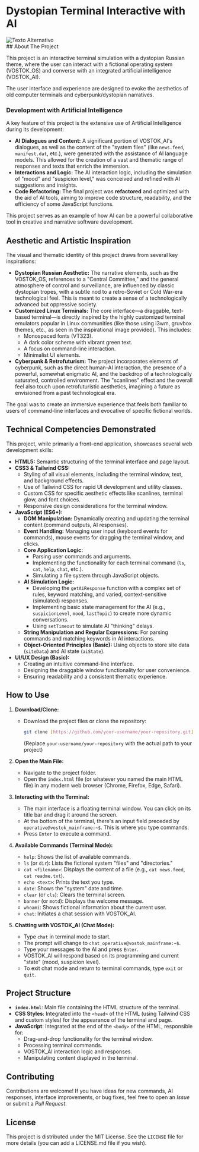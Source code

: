 # Dystopian Terminal Interactive with AI

<img src="[URL_da_Imagem](https://media.discordapp.net/attachments/1062231431574720594/1373842365017624586/image.png?ex=682be1e8&is=682a9068&hm=0a02097923728aaffed0d187a1e9bfef6c07b56f3bb48dd88d1f49fd581ae043&=&format=webp&quality=lossless&width=1048&height=675)" alt="Texto Alternativo">

<br>
## About The Project

This project is an interactive terminal simulation with a dystopian Russian theme, where the user can interact with a fictional operating system (VOSTOK_OS) and converse with an integrated artificial intelligence (VOSTOK_AI).

The user interface and experience are designed to evoke the aesthetics of old computer terminals and cyberpunk/dystopian narratives.

### Development with Artificial Intelligence

A key feature of this project is the extensive use of Artificial Intelligence during its development:

* **AI Dialogues and Content:** A significant portion of VOSTOK_AI's dialogues, as well as the content of the "system files" (like `news.feed`, `manifest.dat`, etc.), were generated with the assistance of AI language models. This allowed for the creation of a vast and thematic range of responses and texts that enrich the immersion.
* **Interactions and Logic:** The AI interaction logic, including the simulation of "mood" and "suspicion level," was conceived and refined with AI suggestions and insights.
* **Code Refactoring:** The final project was **refactored** and optimized with the aid of AI tools, aiming to improve code structure, readability, and the efficiency of some JavaScript functions.

This project serves as an example of how AI can be a powerful collaborative tool in creative and narrative software development.

## Aesthetic and Artistic Inspiration

The visual and thematic identity of this project draws from several key inspirations:

* **Dystopian Russian Aesthetic:** The narrative elements, such as the VOSTOK_OS, references to a "Central Committee," and the general atmosphere of control and surveillance, are influenced by classic dystopian tropes, with a subtle nod to a retro-Soviet or Cold War-era technological feel. This is meant to create a sense of a technologically advanced but oppressive society.
* **Customized Linux Terminals:** The core interface—a draggable, text-based terminal—is directly inspired by the highly customized terminal emulators popular in Linux communities (like those using i3wm, gruvbox themes, etc., as seen in the inspirational image provided). This includes:
    * Monospaced fonts (VT323).
    * A dark color scheme with vibrant green text.
    * A focus on command-line interaction.
    * Minimalist UI elements.
* **Cyberpunk & Retrofuturism:** The project incorporates elements of cyberpunk, such as the direct human-AI interaction, the presence of a powerful, somewhat enigmatic AI, and the backdrop of a technologically saturated, controlled environment. The "scanlines" effect and the overall feel also touch upon retrofuturistic aesthetics, imagining a future as envisioned from a past technological era.

The goal was to create an immersive experience that feels both familiar to users of command-line interfaces and evocative of specific fictional worlds.

## Technical Competencies Demonstrated

This project, while primarily a front-end application, showcases several web development skills:

* **HTML5:** Semantic structuring of the terminal interface and page layout.
* **CSS3 & Tailwind CSS:**
    * Styling of all visual elements, including the terminal window, text, and background effects.
    * Use of Tailwind CSS for rapid UI development and utility classes.
    * Custom CSS for specific aesthetic effects like scanlines, terminal glow, and font choices.
    * Responsive design considerations for the terminal window.
* **JavaScript (ES6+):**
    * **DOM Manipulation:** Dynamically creating and updating the terminal content (command outputs, AI responses).
    * **Event Handling:** Managing user input (keyboard events for commands), mouse events for dragging the terminal window, and clicks.
    * **Core Application Logic:**
        * Parsing user commands and arguments.
        * Implementing the functionality for each terminal command (`ls`, `cat`, `help`, `chat`, etc.).
        * Simulating a file system through JavaScript objects.
    * **AI Simulation Logic:**
        * Developing the `getAiResponse` function with a complex set of rules, keyword matching, and varied, context-sensitive (simulated) responses.
        * Implementing basic state management for the AI (e.g., `suspicionLevel`, `mood`, `lastTopic`) to create more dynamic conversations.
        * Using `setTimeout` to simulate AI "thinking" delays.
    * **String Manipulation and Regular Expressions:** For parsing commands and matching keywords in AI interactions.
    * **Object-Oriented Principles (Basic):** Using objects to store site data (`siteData`) and AI state (`aiState`).
* **UI/UX Design (Basic):**
    * Creating an intuitive command-line interface.
    * Designing the draggable window functionality for user convenience.
    * Ensuring readability and a consistent thematic experience.

## How to Use

1.  **Download/Clone:**
    * Download the project files or clone the repository:
        ```bash
        git clone [https://github.com/your-username/your-repository.git](https://github.com/your-username/your-repository.git)
        ```
        (Replace `your-username/your-repository` with the actual path to your project)

2.  **Open the Main File:**
    * Navigate to the project folder.
    * Open the `index.html` file (or whatever you named the main HTML file) in any modern web browser (Chrome, Firefox, Edge, Safari).

3.  **Interacting with the Terminal:**
    * The main interface is a floating terminal window. You can click on its title bar and drag it around the screen.
    * At the bottom of the terminal, there's an input field preceded by `operative@vostok_mainframe:~$`. This is where you type commands.
    * Press `Enter` to execute a command.

4.  **Available Commands (Terminal Mode):**
    * `help`: Shows the list of available commands.
    * `ls` (or `dir`): Lists the fictional system "files" and "directories."
    * `cat <filename>`: Displays the content of a file (e.g., `cat news.feed`, `cat readme.txt`).
    * `echo <text>`: Prints the text you type.
    * `date`: Shows the "system" date and time.
    * `clear` (or `cls`): Clears the terminal screen.
    * `banner` (or `motd`): Displays the welcome message.
    * `whoami`: Shows fictional information about the current user.
    * `chat`: Initiates a chat session with VOSTOK_AI.

5.  **Chatting with VOSTOK_AI (Chat Mode):**
    * Type `chat` in terminal mode to start.
    * The prompt will change to `chat_operative@vostok_mainframe:~$`.
    * Type your messages to the AI and press `Enter`.
    * VOSTOK_AI will respond based on its programming and current "state" (mood, suspicion level).
    * To exit chat mode and return to terminal commands, type `exit` or `quit`.

## Project Structure

* **`index.html`**: Main file containing the HTML structure of the terminal.
* **CSS Styles**: Integrated into the `<head>` of the HTML (using Tailwind CSS and custom styles) for the appearance of the terminal and page.
* **JavaScript**: Integrated at the end of the `<body>` of the HTML, responsible for:
    * Drag-and-drop functionality for the terminal window.
    * Processing terminal commands.
    * VOSTOK_AI interaction logic and responses.
    * Manipulating content displayed in the terminal.

## Contributing

Contributions are welcome! If you have ideas for new commands, AI responses, interface improvements, or bug fixes, feel free to open an *Issue* or submit a *Pull Request*.

## License

This project is distributed under the MIT License. See the `LICENSE` file for more details (you can add a LICENSE.md file if you wish).
